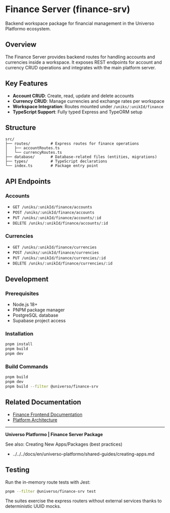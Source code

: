 # Finance Server (finance-srv)

Backend workspace package for financial management in the Universo Platformo ecosystem.

## Overview

The Finance Server provides backend routes for handling accounts and currencies inside a workspace.
It exposes REST endpoints for account and currency CRUD operations and integrates with the main platform server.

## Key Features

- **Account CRUD**: Create, read, update and delete accounts
- **Currency CRUD**: Manage currencies and exchange rates per workspace
- **Workspace Integration**: Routes mounted under `/uniks/:unikId/finance`
- **TypeScript Support**: Fully typed Express and TypeORM setup

## Structure

```
src/
├── routes/         # Express routes for finance operations
│   ├── accountRoutes.ts
│   └── currencyRoutes.ts
├── database/       # Database-related files (entities, migrations)
├── types/          # TypeScript declarations
└── index.ts        # Package entry point
```

## API Endpoints

### Accounts

- `GET /uniks/:unikId/finance/accounts`
- `POST /uniks/:unikId/finance/accounts`
- `PUT /uniks/:unikId/finance/accounts/:id`
- `DELETE /uniks/:unikId/finance/accounts/:id`

### Currencies

- `GET /uniks/:unikId/finance/currencies`
- `POST /uniks/:unikId/finance/currencies`
- `PUT /uniks/:unikId/finance/currencies/:id`
- `DELETE /uniks/:unikId/finance/currencies/:id`

## Development

### Prerequisites

- Node.js 18+
- PNPM package manager
- PostgreSQL database
- Supabase project access

### Installation

```bash
pnpm install
pnpm build
pnpm dev
```

### Build Commands

```bash
pnpm build
pnpm dev
pnpm build --filter @universo/finance-srv
```

## Related Documentation

- [Finance Frontend Documentation](../finance-frt/base/README.md)
- [Platform Architecture](../../../docs/en/applications/README.md)

---

**Universo Platformo | Finance Server Package**

See also: Creating New Apps/Packages (best practices)

- ../../../docs/en/universo-platformo/shared-guides/creating-apps.md

## Testing

Run the in-memory route tests with Jest:

```bash
pnpm --filter @universo/finance-srv test
```

The suites exercise the express routers without external services thanks to deterministic UUID mocks.
